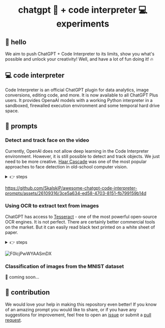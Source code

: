 <h1 align="center">chatgpt 💬 + code interpreter 💻 experiments</h1>

## 👋 hello

We aim to push ChatGPT + Code Interpreter to its limits, show you what's possible and unlock your creativity! Well, and have a lot of fun doing it! 🔥

## 💻 code interpreter

Code Interpreter is an official ChatGPT plugin for data analytics, image conversions, editing code, and more. It is now available to all ChatGPT Plus users. It provides OpenaAI models with a working Python interpreter in a sandboxed, firewalled execution environment and some temporal hard drive space.

## 💬 prompts

### Detect and track face on the video

Currently, OpenAI does not allow deep learning in the Code Interpreter environment. However, it is still possible to detect and track objects. We just need to be more creative. [Haar Cascade](https://en.wikipedia.org/wiki/Haar-like_feature) was one of the most popular approaches to face detection in old-school computer vision. 

<details close>
<summary>👉 steps</summary>

1. Upload input video.

https://github.com/SkalskiP/awesome-chatgpt-code-interpreter-prompts/assets/26109316/9ec21cf7-84c6-4be6-a8e4-c439dcee945c

2. Confirm that ChatGPT can successfully process the video.

> Extract the first frame from the uploaded video.

![first_frame_new](https://github.com/SkalskiP/awesome-chatgpt-code-interpreter-prompts/assets/26109316/8e62d895-821f-4134-b0e4-5438071e2703)

3. Run Haar Cascade face detection on a single video frame.

> Extract the first frame from the uploaded video. Use Haar Cascade to detect the face and draw a red bounding box around it.

![first_frame](https://github.com/SkalskiP/awesome-chatgpt-code-interpreter-prompts/assets/26109316/65071ecf-f5b2-468a-b85e-8bb1d1a439a3)

4. Run Haar Cascade face detection on the whole video.

> Process video frame by frame. Use Haar Cascade to detect the face on each frame and draw a red bounding box around it. Save output video in mp4 format.

https://github.com/SkalskiP/awesome-chatgpt-code-interpreter-prompts/assets/26109316/45dc0f0c-f770-4766-be06-b238ff0adc5a

5. Use box IoU to remove false positives.

> Looks like on some frames, we have some accidental detections. Use IoU of boxes between the frames to isolate a single bounding box representing the face and discard other false positive boxes.

https://github.com/SkalskiP/awesome-chatgpt-code-interpreter-prompts/assets/26109316/19bcd6cc-9160-4c4c-b2fd-e628c355a25d

6. Crop video to follow the face.

> Create video with 800x800 resolution. Loop over each frame of the input video. If no face is detected on that frame, skip it. If the face is detected, use box coordinates to crop the original frame, then paste that cropped frame with the face into an 800x800 black output frame. Return the final video in mp4 format.

</details>

https://github.com/SkalskiP/awesome-chatgpt-code-interpreter-prompts/assets/26109316/3ce5a634-ed58-4703-8151-fb799159b14d

### Using OCR to extract text from images

ChatGPT has access to [Tesseract](https://github.com/tesseract-ocr/tesseract) - one of the most powerful open-source OCR engines. It is not perfect. There are certainly better commercial tools on the market. But it can easily read black text printed on a white sheet of paper.

<details close>
<summary>👉 steps</summary>

1. Upload the input image.

![IC-Basic-Invoice-Template_PDF](https://github.com/SkalskiP/awesome-chatgpt-code-interpreter-prompts/assets/26109316/1eee9dd1-e866-4b5a-9a96-dcc88ba91c96)

2. Extract text from the image.

> OCR an image for me and generate a text file.

![F0ldRAaX0AITVBO](https://github.com/SkalskiP/awesome-chatgpt-code-interpreter-prompts/assets/26109316/76c0ab68-e4cb-4003-9a7a-8c4c579c5fec)

3. Annotate the input image with detected text.

> Annotate the input image with detected text using bounding boxes.

</details>

![F0lcjPwWYAASmDX](https://github.com/SkalskiP/awesome-chatgpt-code-interpreter-prompts/assets/26109316/ea24ed74-2916-4473-8265-97303518a632)

### Classification of images from the MNIST dataset

🚧 coming soon...

## 🦸 contribution

We would love your help in making this repository even better! If you know of an amazing prompt you would like to share, or if you have any suggestions for improvement, feel free to open an
[issue](https://github.com/SkalskiP/awesome-code-interpreter-prompts/issues) or submit a
[pull request](https://github.com/SkalskiP/awesome-code-interpreter-prompts/pulls).
